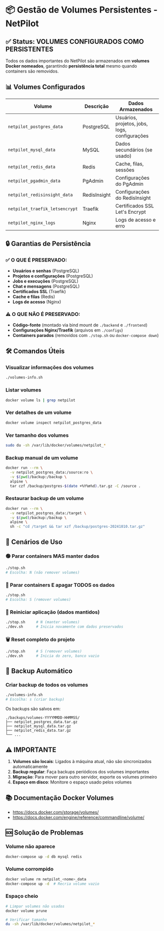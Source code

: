 # 📦 Gestão de Volumes Persistentes - NetPilot

## ✅ Status: VOLUMES CONFIGURADOS COMO PERSISTENTES

Todos os dados importantes do NetPilot são armazenados em **volumes Docker nomeados**, garantindo **persistência total** mesmo quando containers são removidos.

## 📊 Volumes Configurados

| Volume | Descrição | Dados Armazenados |
|--------|-----------|-------------------|
| `netpilot_postgres_data` | PostgreSQL | Usuários, projetos, jobs, logs, configurações |
| `netpilot_mysql_data` | MySQL | Dados secundários (se usado) |
| `netpilot_redis_data` | Redis | Cache, filas, sessões |
| `netpilot_pgadmin_data` | PgAdmin | Configurações do PgAdmin |
| `netpilot_redisinsight_data` | RedisInsight | Configurações do RedisInsight |
| `netpilot_traefik_letsencrypt` | Traefik | Certificados SSL Let's Encrypt |
| `netpilot_nginx_logs` | Nginx | Logs de acesso e erro |

## 🔒 Garantias de Persistência

### ✅ O QUE É PRESERVADO:

- **Usuários e senhas** (PostgreSQL)
- **Projetos e configurações** (PostgreSQL)
- **Jobs e execuções** (PostgreSQL)
- **Chat e mensagens** (PostgreSQL)
- **Certificados SSL** (Traefik)
- **Cache e filas** (Redis)
- **Logs de acesso** (Nginx)

### ⚠️ O QUE NÃO É PRESERVADO:

- **Código-fonte** (montado via bind mount de `./backend` e `./frontend`)
- **Configurações Nginx/Traefik** (arquivos em `./configs`)
- **Containers parados** (removidos com `./stop.sh` ou `docker-compose down`)

## 🛠️ Comandos Úteis

### Visualizar informações dos volumes
```bash
./volumes-info.sh
```

### Listar volumes
```bash
docker volume ls | grep netpilot
```

### Ver detalhes de um volume
```bash
docker volume inspect netpilot_postgres_data
```

### Ver tamanho dos volumes
```bash
sudo du -sh /var/lib/docker/volumes/netpilot_*
```

### Backup manual de um volume
```bash
docker run --rm \
  -v netpilot_postgres_data:/source:ro \
  -v $(pwd)/backup:/backup \
  alpine \
  tar czf /backup/postgres-$(date +%Y%m%d).tar.gz -C /source .
```

### Restaurar backup de um volume
```bash
docker run --rm \
  -v netpilot_postgres_data:/target \
  -v $(pwd)/backup:/backup \
  alpine \
  sh -c "cd /target && tar xzf /backup/postgres-20241010.tar.gz"
```

## 📝 Cenários de Uso

### 🟢 Parar containers MAS manter dados
```bash
./stop.sh
# Escolha: N (não remover volumes)
```

### 🔴 Parar containers E apagar TODOS os dados
```bash
./stop.sh
# Escolha: S (remover volumes)
```

### 🔄 Reiniciar aplicação (dados mantidos)
```bash
./stop.sh     # N (manter volumes)
./dev.sh      # Inicia novamente com dados preservados
```

### 🗑️ Reset completo do projeto
```bash
./stop.sh     # S (remover volumes)
./dev.sh      # Inicia do zero, banco vazio
```

## 🔐 Backup Automático

### Criar backup de todos os volumes
```bash
./volumes-info.sh
# Escolha: s (criar backup)
```

Os backups são salvos em:
```
./backups/volumes-YYYYMMDD-HHMMSS/
├── netpilot_postgres_data.tar.gz
├── netpilot_mysql_data.tar.gz
├── netpilot_redis_data.tar.gz
└── ...
```

## ⚠️ IMPORTANTE

1. **Volumes são locais**: Ligados à máquina atual, não são sincronizados automaticamente
2. **Backup regular**: Faça backups periódicos dos volumes importantes
3. **Migração**: Para mover para outro servidor, exporte os volumes primeiro
4. **Espaço em disco**: Monitore o espaço usado pelos volumes

## 📚 Documentação Docker Volumes

- https://docs.docker.com/storage/volumes/
- https://docs.docker.com/engine/reference/commandline/volume/

## 🆘 Solução de Problemas

### Volume não aparece
```bash
docker-compose up -d db mysql redis
```

### Volume corrompido
```bash
docker volume rm netpilot_<nome>_data
docker-compose up -d  # Recria volume vazio
```

### Espaço cheio
```bash
# Limpar volumes não usados
docker volume prune

# Verificar tamanho
du -sh /var/lib/docker/volumes/netpilot_*
```
